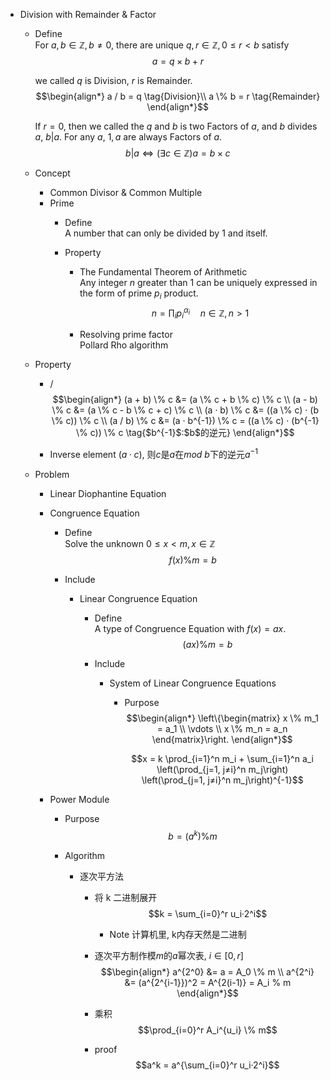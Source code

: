 * Division with Remainder & Factor
  - Define    
    For $a,b \in \mathbb Z, b \neq 0$, there are unique $q,r\in \mathbb Z, 0 ≤ r < b$ satisfy
    $$a = q \times b + r$$

    we called $q$ is Division, $r$ is Remainder.
    $$\begin{align*}
      a / b = q  \tag{Division}\\
      a \% b = r  \tag{Remainder}
    \end{align*}$$

    If $r = 0$, then we called the $q$ and $b$ is two Factors of $a$, and $b$ divides $a$, $b | a$. For any $a$, $1, a$ are always Factors of $a$.
    $$b | a \Leftrightarrow (\exists c \in \mathbb Z) a = b \times c$$

  - Concept
    * Common Divisor & Common Multiple
    * Prime
      - Define  
        A number that can only be divided by $1$ and itself.

      - Property
        -  The Fundamental Theorem of Arithmetic  
          Any integer $n$ greater than $1$ can be uniquely expressed in the form of prime $p_i$ product.   
          $$n = \prod_i p_i^{\alpha_i} \quad n \in \mathbb Z, n > 1$$

        - Resolving prime factor  
          Pollard Rho algorithm

  - Property  
    - /
      $$\begin{align*}
        (a + b) \% c &= (a \% c + b \% c) \% c  \\
        (a - b) \% c &= (a \% c - b \% c + c) \% c  \\
        (a · b) \% c &= ((a \% c) · (b \% c)) \% c  \\
        (a / b) \% c &= (a · b^{-1}) \% c = ((a \% c) · (b^{-1} \% c)) \% c  \tag{$b^{-1}$:$b$的逆元}
      \end{align*}$$

    - Inverse element
      $(a · c) % b = 1$, 则$c$是$a$在$mod\ b$下的逆元$a^{-1}$

  - Problem
    * Linear Diophantine Equation
    * Congruence Equation
      - Define  
        Solve the unknown $0 \le x < m, x \in \mathbb Z$ 
        $$f(x) \% m = b$$ 

      - Include
        * Linear Congruence Equation
          - Define  
            A type of Congruence Equation with $f(x) = a x$.
            $$(a x) \% m = b$$

          - Include
            * System of Linear Congruence Equations
              - Purpose
                $$\begin{align*}
                  \left\{\begin{matrix} x \% m_1 = a_1 \\ \vdots \\ x \% m_n = a_n \end{matrix}\right.
                \end{align*}$$

                $$x = k \prod_{i=1}^n m_i + \sum_{i=1}^n a_i \left(\prod_{j=1, j≠i}^n m_j\right) \left(\prod_{j=1, j≠i}^n m_j\right)^{-1}$$

    * Power Module
      - Purpose
        $$b = (a^k) \% m$$

      - Algorithm
        - 逐次平方法
          - 将 k 二进制展开
            $$k = \sum_{i=0}^r u_i·2^i$$

            - Note
              计算机里, k内存天然是二进制

          - 逐次平方制作模$m$的$a$幂次表, $i\in[0,r]$
            $$\begin{align*}
              a^{2^0} &= a = A_0 \% m  \\
              a^{2^i} &= (a^{2^{i-1}})^2 = A^{2(i-1)} = A_i % m
            \end{align*}$$

          - 乘积
            $$\prod_{i=0}^r A_i^{u_i} \% m$$
          
          - proof
            $$a^k = a^{\sum_{i=0}^r u_i·2^i}$$
